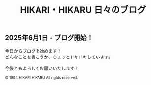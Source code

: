 <!DOCTYPE html>
<html lang="ja">
<head>
  <meta charset="UTF-8">
  <title>2025年6月1日 - ブログ開始！</title>
  <link rel="stylesheet" href="../style.css"> <!-- 共通CSSの読み込み -->
</head>
<body>
  <header>
    <h1>HIKARI・HIKARU 日々のブログ</h1>
  </header>
  <main>
    <h2>2025年6月1日 - ブログ開始！</h2>
    <p>
      今日からブログを始めます！<br>
      どんなことを書こうか、ちょっとドキドキしています。<br><br>
      今後ともよろしくお願いいたします！
    </p>
  </main>
  <footer>
    <small>&copy; 1994 HIKARI HIKARU All rights reserved.</small>
  </footer>
</body>
</html>
